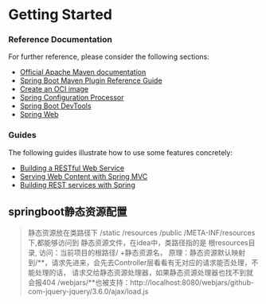 # Getting Started

### Reference Documentation

For further reference, please consider the following sections:

* [Official Apache Maven documentation](https://maven.apache.org/guides/index.html)
* [Spring Boot Maven Plugin Reference Guide](https://docs.spring.io/spring-boot/docs/2.7.3/maven-plugin/reference/html/)
* [Create an OCI image](https://docs.spring.io/spring-boot/docs/2.7.3/maven-plugin/reference/html/#build-image)
* [Spring Configuration Processor](https://docs.spring.io/spring-boot/docs/2.7.3/reference/htmlsingle/#appendix.configuration-metadata.annotation-processor)
* [Spring Boot DevTools](https://docs.spring.io/spring-boot/docs/2.7.3/reference/htmlsingle/#using.devtools)
* [Spring Web](https://docs.spring.io/spring-boot/docs/2.7.3/reference/htmlsingle/#web)

### Guides

The following guides illustrate how to use some features concretely:

* [Building a RESTful Web Service](https://spring.io/guides/gs/rest-service/)
* [Serving Web Content with Spring MVC](https://spring.io/guides/gs/serving-web-content/)
* [Building REST services with Spring](https://spring.io/guides/tutorials/rest/)


## springboot静态资源配置
> 静态资源放在类路径下 /static /resources /public /META-INF/resources 下,都能够访问到
> 静态资源文件，在idea中，类路径指的是 根resources目录,
> 访问：当前项目的根路径/ +静态资源名，
> 原理：静态资源默认映射到/**，请求先进来，会先去Controller层看看有无对应的请求能否处理，不能处理的话，
> 请求交给静态资源处理器，如果静态资源处理器也找不到就会报404
> /webjars/**也被支持：http://localhost:8080/webjars/github-com-jquery-jquery/3.6.0/ajax/load.js
